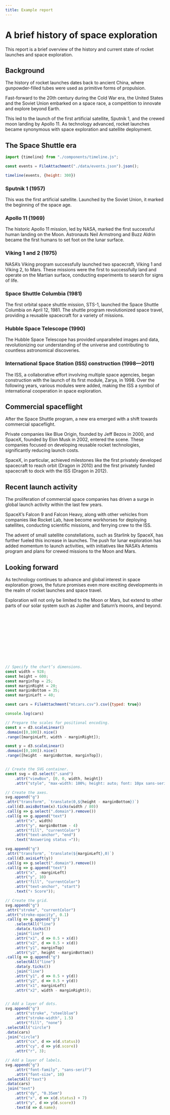 ```yaml
---
title: Example report
---
```


# A brief history of space exploration

This report is a brief overview of the history and current state of rocket launches and space exploration.

## Background

The history of rocket launches dates back to ancient China, where gunpowder-filled tubes were used as primitive forms of propulsion.

Fast-forward to the 20th century during the Cold War era, the United States and the Soviet Union embarked on a space race, a competition to innovate and explore beyond Earth.

This led to the launch of the first artificial satellite, Sputnik 1, and the crewed moon landing by Apollo 11. As technology advanced, rocket launches became synonymous with space exploration and satellite deployment.

## The Space Shuttle era

```js
import {timeline} from "./components/timeline.js";
```

```js
const events = FileAttachment("./data/events.json").json();
```

```js
timeline(events, {height: 300})
```

### Sputnik 1 (1957)

This was the first artificial satellite. Launched by the Soviet Union, it marked the beginning of the space age.

### Apollo 11 (1969)

The historic Apollo 11 mission, led by NASA, marked the first successful human landing on the Moon. Astronauts Neil Armstrong and Buzz Aldrin became the first humans to set foot on the lunar surface.

### Viking 1 and 2 (1975)

NASA’s Viking program successfully launched two spacecraft, Viking 1 and Viking 2, to Mars. These missions were the first to successfully land and operate on the Martian surface, conducting experiments to search for signs of life.

### Space Shuttle Columbia (1981)

The first orbital space shuttle mission, STS-1, launched the Space Shuttle Columbia on April 12, 1981. The shuttle program revolutionized space travel, providing a reusable spacecraft for a variety of missions.

### Hubble Space Telescope (1990)

The Hubble Space Telescope has provided unparalleled images and data, revolutionizing our understanding of the universe and contributing to countless astronomical discoveries.

### International Space Station (ISS) construction (1998—2011)

The ISS, a collaborative effort involving multiple space agencies, began construction with the launch of its first module, Zarya, in 1998. Over the following years, various modules were added, making the ISS a symbol of international cooperation in space exploration.

## Commercial spaceflight

After the Space Shuttle program, a new era emerged with a shift towards commercial spaceflight.

Private companies like Blue Origin, founded by Jeff Bezos in 2000, and SpaceX, founded by Elon Musk in 2002, entered the scene. These companies focused on developing reusable rocket technologies, significantly reducing launch costs.

SpaceX, in particular, achieved milestones like the first privately developed spacecraft to reach orbit (Dragon in 2010) and the first privately funded spacecraft to dock with the ISS (Dragon in 2012).

## Recent launch activity

The proliferation of commercial space companies has driven a surge in global launch activity within the last few years.

SpaceX’s Falcon 9 and Falcon Heavy, along with other vehicles from companies like Rocket Lab, have become workhorses for deploying satellites, conducting scientific missions, and ferrying crew to the ISS.

The advent of small satellite constellations, such as Starlink by SpaceX, has further fueled this increase in launches. The push for lunar exploration has added momentum to launch activities, with initiatives like NASA’s Artemis program and plans for crewed missions to the Moon and Mars.

## Looking forward

As technology continues to advance and global interest in space exploration grows, the future promises even more exciting developments in the realm of rocket launches and space travel.

Exploration will not only be limited to the Moon or Mars, but extend to other parts of our solar system such as Jupiter and Saturn’s moons, and beyond.

<svg class='sand'> </svg> 

```js
// Specify the chart’s dimensions.
const width = 928;
const height = 600;
const marginTop = 25;
const marginRight = 20;
const marginBottom = 35;
const marginLeft = 40;

const cars = FileAttachment("mtcars.csv").csv({typed: true})

console.log(cars)

// Prepare the scales for positional encoding.
const x = d3.scaleLinear()
.domain([0,100]).nice()
.range([marginLeft, width - marginRight]);

const y = d3.scaleLinear()
.domain([0,100]).nice()
.range([height - marginBottom, marginTop]);


// Create the SVG container.
const svg = d3.select(".sand")
    .attr("viewBox", [0, 0, width, height])
    .attr("style", "max-width: 100%; height: auto; font: 10px sans-serif;");

// Create the axes.
svg.append("g")
.attr("transform", `translate(0,${height - marginBottom})`)
.call(d3.axisBottom(x).ticks(width / 80))
.call(g => g.select(".domain").remove())
.call(g => g.append("text")
    .attr("x", width)
    .attr("y", marginBottom - 4)
    .attr("fill", "currentColor")
    .attr("text-anchor", "end")
    .text("Answering status →"));

svg.append("g")
.attr("transform", `translate(${marginLeft},0)`)
.call(d3.axisLeft(y))
.call(g => g.select(".domain").remove())
.call(g => g.append("text")
    .attr("x", -marginLeft)
    .attr("y", 10)
    .attr("fill", "currentColor")
    .attr("text-anchor", "start")
    .text("↑ Score"));

// Create the grid.
svg.append("g")
.attr("stroke", "currentColor")
.attr("stroke-opacity", 0.1)
.call(g => g.append("g")
    .selectAll("line")
    .data(x.ticks())
    .join("line")
    .attr("x1", d => 0.5 + x(d))
    .attr("x2", d => 0.5 + x(d))
    .attr("y1", marginTop)
    .attr("y2", height - marginBottom))
.call(g => g.append("g")
    .selectAll("line")
    .data(y.ticks())
    .join("line")
    .attr("y1", d => 0.5 + y(d))
    .attr("y2", d => 0.5 + y(d))
    .attr("x1", marginLeft)
    .attr("x2", width - marginRight));


// Add a layer of dots.
svg.append("g")
    .attr("stroke", "steelblue")
    .attr("stroke-width", 1.5)
    .attr("fill", "none")
.selectAll("circle")
.data(cars)
.join("circle")
    .attr("cx", d => x(d.status))
    .attr("cy", d => y(d.score))
    .attr("r", 3);

// Add a layer of labels.
svg.append("g")
    .attr("font-family", "sans-serif")
    .attr("font-size", 10)
.selectAll("text")
.data(cars)
.join("text")
    .attr("dy", "0.35em")
    .attr("x", d => x(d.status) + 7)
    .attr("y", d => y(d.score))
    .text(d => d.name);
```

